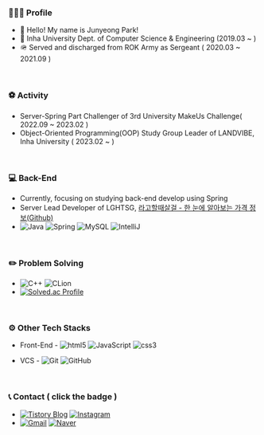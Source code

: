 
### 👨🏻‍💻 Profile
+ 👋 Hello! My name is Junyeong Park!
+ 🏫 Inha University Dept. of Computer Science & Engineering (2019.03 ~ )
+ 🪖 Served and discharged from ROK Army as Sergeant ( 2020.03 ~ 2021.09 )

<br>

### ⚽️ Activity
+ Server-Spring Part Challenger of 3rd University MakeUs Challenge( 2022.09 ~ 2023.02 )
+ Object-Oriented Programming(OOP) Study Group Leader of LANDVIBE, Inha University ( 2023.02 ~ )

<br>

### 💻 Back-End
+ Currently, focusing on studying back-end develop using Spring
+ Server Lead Developer of LGHTSG, [라고할때살걸 - 한 눈에 알아보는 가격 정보(Github)](https://github.com/orgs/LGHTSG/repositories)
+ ![Java](https://img.shields.io/badge/java-000000?style=for-the-badge&logo=OpenJDK)
![Spring](https://img.shields.io/badge/spring-000000?style=for-the-badge&logo=spring)
![MySQL](https://img.shields.io/badge/MySQL-000000?style=for-the-badge&logo=mysql&logoColor=white)
![IntelliJ](https://img.shields.io/badge/IntelliJ%20IDEA-000000?style=for-the-badge&logo=IntelliJIDEA)


<br>

###  ✏️ Problem Solving
+ ![C++](https://img.shields.io/badge/c++-000000?style=for-the-badge&logo=c%2B%2B&logoColor=white)
![CLion](https://img.shields.io/badge/CLion-black?style=for-the-badge&logo=clion&logoColor=white)
+ [![Solved.ac Profile](http://mazassumnida.wtf/api/v2/generate_badge?boj=wns3887)](https://solved.ac/wns3887/)

<br>

### ⚙️ Other Tech Stacks
+ Front-End - ![html5](https://img.shields.io/badge/html5-000000?style=for-the-badge&logo=html5&logoColor=white)
![JavaScript](https://img.shields.io/badge/JavaScript-000000?style=for-the-badge&logo=JavaScript&logoColor=white)
![css3](https://img.shields.io/badge/css-000000?style=for-the-badge&logo=css3&logoColor=white)

+ VCS - ![Git](https://img.shields.io/badge/git-000000?style=for-the-badge&logo=git&logoColor=white)
![GitHub](https://img.shields.io/badge/github-%23121011.svg?style=for-the-badge&logo=github&logoColor=white)

<br>

### 📞 Contact ( click the badge )
+ [![Tistory Blog](https://img.shields.io/badge/Tistory%20Blog-000000?style=for-the-badge&logo=tistory&logoColor=white&link=https://codegarden-farmjun.tistory.com/)](https://codegarden-farmjun.tistory.com/) [![Instagram](https://img.shields.io/badge/Instagram-000000?style=for-the-badge&logo=Instagram&logoColor=white)](https://instagram.com/farm_june)
+ [![Gmail](https://img.shields.io/badge/Gmail-000000?style=for-the-badge&logo=gmail&logoColor=white)](mailto:junpreme1205@gmail.com) [![Naver](https://img.shields.io/badge/Naver-000000?style=for-the-badge&logo=Naver&logoColor=white)](mailto:wnsdud6969@naver.com)

